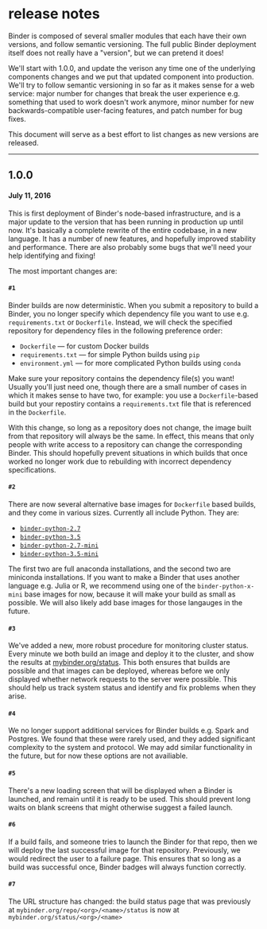 # release notes

Binder is composed of several smaller modules that each have their own versions, and follow semantic versioning. The full public Binder deployment itself does not really have a "version", but we can pretend it does! 

We'll start with 1.0.0, and update the verison any time one of the underlying components changes and we put that updated component into production. We'll try to follow semantic versioning in so far as it makes sense for a web service: major number for changes that break the user experience e.g. something that used to work doesn't work anymore, minor number for new backwards-compatible user-facing features, and patch number for bug fixes.

This document will serve as a best effort to list changes as new versions are released.

---------

## 1.0.0
#### July 11, 2016

This is first deployment of Binder's node-based infrastructure, and is a major update to the version that has been running in production up until now. It's basically a complete rewrite of the entire codebase, in a new language. It has a number of new features, and hopefully improved stability and performance. There are also probably some bugs that we'll need your help identifying and fixing!

The most important changes are:

#### `#1`
Binder builds are now deterministic. When you submit a repository to build a Binder, you no longer specify which dependency file you want to use e.g. `requirements.txt` or `Dockerfile`. Instead, we will check the specified repository for dependency files in the following preference order: 
- `Dockerfile` — for custom Docker builds 
- `requirements.txt` — for simple Python builds using `pip`
- `environment.yml` — for more complicated Python builds using `conda`

Make sure your repository contains the dependency file(s) you want! Usually you'll just need one, though there are a small number of cases in which it makes sense to have two, for example: you use a `Dockerfile`-based build but your repostiry contains a `requirements.txt` file that is referenced in the `Dockerfile`. 

With this change, so long as a repository does not change, the image built from that repository will always be the same. In effect, this means that only people with write access to a repository can change the corresponding Binder. This should hopefully prevent situations in which builds that once worked no longer work due to rebuilding with incorrect dependency specifications.

#### `#2`
There are now several alternative base images for `Dockerfile` based builds, and they come in various sizes. Currently all include Python. They are:
- [`binder-python-2.7`](https://github.com/binder-project/binder-build-core/blob/master/images/python/2.7/Dockerfile)
- [`binder-python-3.5`](https://github.com/binder-project/binder-build-core/blob/master/images/python/3.5/Dockerfile)
- [`binder-python-2.7-mini`](https://github.com/binder-project/binder-build-core/blob/master/images/python/2.7-mini/Dockerfile)
- [`binder-python-3.5-mini`](https://github.com/binder-project/binder-build-core/blob/master/images/python/3.5-mini/Dockerfile)

The first two are full anaconda installations, and the second two are miniconda installations. If you want to make a Binder that uses another language e.g. Julia or R, we recommend using one of the `binder-python-x-mini` base images for now, because it will make your build as small as possible. We will also likely add base images for those langauges in the future.

#### `#3`
We've added a new, more robust procedure for monitoring cluster status. Every minute we both build an image and deploy it to the cluster, and show the results at [mybinder.org/status](http://mybinder.org/status). This both ensures that builds are possible and that images can be deployed, whereas before we only displayed whether network requests to the server were possible. This should help us track system status and identify and fix problems when they arise.

#### `#4`
We no longer support additional services for Binder builds e.g. Spark and Postgres. We found that these were rarely used, and they added significant complexity to the system and protocol. We may add similar functionality in the future, but for now these options are not availiable.

#### `#5`
There's a new loading screen that will be displayed when a Binder is launched, and remain until it is ready to be used. This should prevent long waits on blank screens that might otherwise suggest a failed launch.

#### `#6`
If a build fails, and someone tries to launch the Binder for that repo, then we will deploy the last successful image for that repository. Previously, we would redirect the user to a failure page. This ensures that so long as a build was successful once, Binder badges will always function correctly.

#### `#7`
The URL structure has changed: the build status page that was previously at `mybinder.org/repo/<org>/<name>/status` is now at `mybinder.org/status/<org>/<name>`